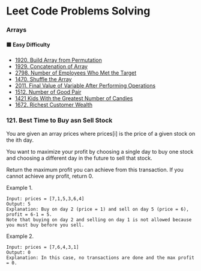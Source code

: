 # Leet Code Problems Solving

### Arrays

#### 🟩 Easy Difficulty

-   [1920. Build Array from Permutation](https://leetcode.com/problems/build-array-from-permutation/)
-   [1929. Concatenation of Array](https://leetcode.com/problems/concatenation-of-array/)
-   [2798. Number of Employees Who Met the Target](https://leetcode.com/problems/number-of-employees-who-met-the-target/)
-   [1470. Shuffle the Array](https://leetcode.com/problems/shuffle-the-array/)
-   [2011. Final Value of Variable After Performing Operations](https://leetcode.com/problems/final-value-of-variable-after-performing-operations/)
-   [1512. Number of Good Pair](https://leetcode.com/problems/number-of-good-pairs/)
-   [1421 Kids With the Greatest Number of Candies](https://leetcode.com/problems/kids-with-the-greatest-number-of-candies/)
-   [1672. Richest Customer Wealth](https://leetcode.com/problems/richest-customer-wealth/)

### 121. Best Time to Buy asn Sell Stock

You are given an array prices where prices[i] is the price of a given stock on the ith day.

You want to maximize your profit by choosing a single day to buy one stock and choosing a different day in the future to sell that stock.

Return the maximum profit you can achieve from this transaction. If you cannot achieve any profit, return 0.

Example 1.

```
Input: prices = [7,1,5,3,6,4]
Output: 5
Explanation: Buy on day 2 (price = 1) and sell on day 5 (price = 6), profit = 6-1 = 5.
Note that buying on day 2 and selling on day 1 is not allowed because you must buy before you sell.
```

Example 2.

```
Input: prices = [7,6,4,3,1]
Output: 0
Explanation: In this case, no transactions are done and the max profit = 0.
```
